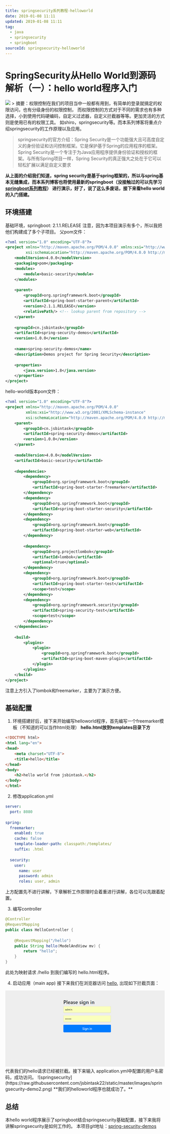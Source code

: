 ```yaml
---
title: springsecurity系列教程-helloworld
date: 2019-01-08 11:11
updated: 2019-01-08 11:11
tag: 
  - java
  - springsecurity
  - springboot
sourceId: springsecurity-helloworld
---
```


# SpringSecurity从Hello World到源码解析（一）：hello world程序入门
<img src="http://pkdfqapwh.bkt.clouddn.com/security.jpg">
<!-- more -->
> 摘要：权限控制在我们的项目当中一般都有用到，有简单的登录就搞定的权限访问，也有分级身份的权限控制，
而权限控制的方式对于不同的需求也有多种选择，小到使用代码硬编码，自定义过滤器，自定义拦截器等等。更加灵活的方式则是使用已有的权限工具。
如shiro，springsecurity等。而本系列博客将重点介绍springsecurity的工作原理以及应用。

> springsecurity的官方介绍：Spring Security是一个功能强大且可高度自定义的身份验证和访问控制框架。它是保护基于Spring的应用程序的框架。
Spring Security是一个专注于为Java应用程序提供身份验证和授权的框架。与所有Spring项目一样，Spring Security的真正强大之处在于它可以轻松扩展以满足自定义要求

**从上面的介绍我们知道，spring security是基于spring框架的，所以与spring基本无缝集成，而本系列博客也将使用最新的springboot（没接触过的可以先学习[springboot系列教程](https://jsbintask.cn/tags/springboot)）
进行演示，好了，说了这么多废话，接下来看hello world的入门搭建。**

## 环境搭建
基础环境，springboot: 2.1.1.RELEASE
注意，因为本项目演示有多个，所以我把他们构建成了多个子项目。
父pom文件：
```xml
<?xml version="1.0" encoding="UTF-8"?>
<project xmlns="http://maven.apache.org/POM/4.0.0" xmlns:xsi="http://www.w3.org/2001/XMLSchema-instance"
         xsi:schemaLocation="http://maven.apache.org/POM/4.0.0 http://maven.apache.org/xsd/maven-4.0.0.xsd">
    <modelVersion>4.0.0</modelVersion>
    <packaging>pom</packaging>
    <modules>
        <module>basic-security</module>
    </modules>

    <parent>
        <groupId>org.springframework.boot</groupId>
        <artifactId>spring-boot-starter-parent</artifactId>
        <version>2.1.1.RELEASE</version>
        <relativePath/> <!-- lookup parent from repository -->
    </parent>

    <groupId>cn.jsbintask</groupId>
    <artifactId>spring-security-demos</artifactId>
    <version>1.0.0</version>

    <name>spring-security-demos</name>
    <description>Demos project for Spring Security</description>

    <properties>
        <java.version>1.8</java.version>
    </properties>
</project>
```

hello-world版本pom文件：
```xml
<?xml version="1.0" encoding="UTF-8"?>
<project xmlns="http://maven.apache.org/POM/4.0.0"
         xmlns:xsi="http://www.w3.org/2001/XMLSchema-instance"
         xsi:schemaLocation="http://maven.apache.org/POM/4.0.0 http://maven.apache.org/xsd/maven-4.0.0.xsd">
    <parent>
        <groupId>cn.jsbintask</groupId>
        <artifactId>spring-security-demos</artifactId>
        <version>1.0.0</version>
    </parent>

    <modelVersion>4.0.0</modelVersion>
    <artifactId>basic-security</artifactId>

    <dependencies>
        <dependency>
            <groupId>org.springframework.boot</groupId>
            <artifactId>spring-boot-starter-freemarker</artifactId>
        </dependency>
        <dependency>
            <groupId>org.springframework.boot</groupId>
            <artifactId>spring-boot-starter-security</artifactId>
        </dependency>
        <dependency>
            <groupId>org.springframework.boot</groupId>
            <artifactId>spring-boot-starter-web</artifactId>
        </dependency>

        <dependency>
            <groupId>org.projectlombok</groupId>
            <artifactId>lombok</artifactId>
            <optional>true</optional>
        </dependency>
        <dependency>
            <groupId>org.springframework.boot</groupId>
            <artifactId>spring-boot-starter-test</artifactId>
            <scope>test</scope>
        </dependency>
        <dependency>
            <groupId>org.springframework.security</groupId>
            <artifactId>spring-security-test</artifactId>
            <scope>test</scope>
        </dependency>
    </dependencies>

    <build>
        <plugins>
            <plugin>
                <groupId>org.springframework.boot</groupId>
                <artifactId>spring-boot-maven-plugin</artifactId>
            </plugin>
        </plugins>
    </build>
</project>
```
注意上方引入了lombok和freemarker，主要为了演示方便。

## 基础配置
1. 环境搭建好后，接下来开始编写helloworld程序，首先编写一个freemarker模板（不知道的可以当作html处理）
**hello.html放到templates目录下方**
```html
<!DOCTYPE html>
<html lang="en">
<head>
    <meta charset="UTF-8">
    <title>hello</title>
</head>
<body>
    <h2>hello world from jsbintask.</h2>
</body>
</html>
```

2. 修改application.yml
```yaml
server:
  port: 8080

spring:
  freemarker:
    enabled: true
    cache: false
    template-loader-path: classpath:/templates/
    suffix: .html

  security:
    user:
      name: user
      password: admin
      roles: user, admin
```
上方配置先不进行讲解，下章解析工作原理时会着重进行讲解，各位可以先跟着配置。

3. 编写controller
```java
@Controller
@RequestMapping
public class HelloController {

    @RequestMapping("/hello")
    public String hello(ModelAndView mv) {
        return "hello";
    }
}
```
此处为映射请求 /hello 到我们编写的 hello.html程序。

4. 启动应用（main app)
接下来我们在浏览器访问 [hello](http://localhost:8080/hello), 出现如下拦截页面：
<img src="https://raw.githubusercontent.com/jsbintask22/static/master/images/springsecurity-demo1.png" />
代表我们的hello请求已经被拦截。接下来输入 application.yml中配置的用户名密码，成功访问。
![springsecurity](https://raw.githubusercontent.com/jsbintask22/static/master/images/springsecurity-demo2.png)
**我们的helloworld程序也就成功了。**

## 总结
本hello world程序展示了springboot结合springsecurity基础配置，接下来我将讲解springsecurity是如何工作的。
本项目git地址：[spring-security-demos](https://github.com/jsbintask22/spring-security-demos)